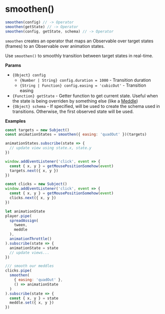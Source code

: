 # smoothen()

```js
smoothen(config) // -> Operator
smoothen(getState) // -> Operator
smoothen(config, getState, schema) // -> Operator
```

`smoothen` creates an operator that maps an Observable over
target states (frames) to an Observable over animation states.

Use `smoothen()` to smoothly transition between target states in
real-time.

**Params**

* `{Object} config`
  * `{Number | String} config.duration = 1000` - Transition duration
  * `{String | Function} config.easing = 'cubicOut'` - Transition easing
* `{Function} getState` - Getter function to get current state. Useful
  when the state is being overriden by something else (like a [Meddle](/api/meddle))
* `{Object} schema` - If specified, will be used to create the schema
  used in transitions. Otherwise, the first observed state will be used.

**Examples**

```js
const targets = new Subject()
const animationStates = smoothen({ easing: 'quadOut' })(targets)

animationStates.subscribe(state => {
  // update view using state.x, state.y
})

window.addEventListener('click', event => {
  const { x, y } = getMousePositionSomehow(event)
  targets.next({ x, y })
})
```

```js
const clicks = new Subject()
window.addEventListener('click', event => {
  const { x, y } = getMousePositionSomehow(event)
  clicks.next({ x, y })
})

let animationState
player.pipe(
  spreadAssign(
    tween,
    meddle
  ),
  animationThrottle()
).subscribe(state => {
  animationState = state
  // update views...
})

/// smooth our meddles
clicks.pipe(
  smoothen(
    { easing: 'quadOut' },
    () => animationState
  )
).subscribe(state => {
  const { x, y } = state
  meddle.set({ x, y })
})
```
